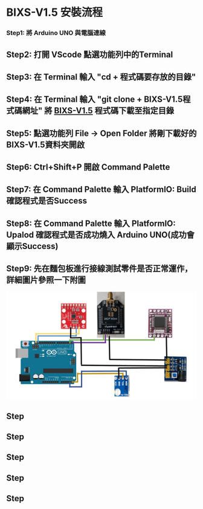 # BIXS-V1.5 安裝流程
### Step1: 將 Arduino UNO 與電腦連線

## Step2: 打開 VScode 點選功能列中的Terminal

## Step3: 在 Terminal 輸入 "cd + 程式碼要存放的目錄"

## Step4: 在 Terminal 輸入 "git clone + BIXS-V1.5程式碼網址" 將 [BIXS-V1.5](https://github.com/TKU-STL/BIXS-Arduino-V1) 程式碼下載至指定目錄

## Step5: 點選功能列 File -> Open Folder 將剛下載好的BIXS-V1.5資料夾開啟
## Step6: Ctrl+Shift+P 開啟 Command Palette
## Step7: 在 Command Palette 輸入 PlatformIO: Build 確認程式是否Success
## Step8: 在 Command Palette 輸入 PlatformIO: Upalod 確認程式是否成功燒入 Arduino UNO(成功會顯示Success)
## Step9: 先在麵包板進行接線測試零件是否正常運作，詳細圖片參照一下附圖
![image](https://github.com/TKU-STL/Docs/blob/main/BIXS-V1.5/Picture/BIXS.jpeg)
## Step
## Step
## Step
## Step
## Step
